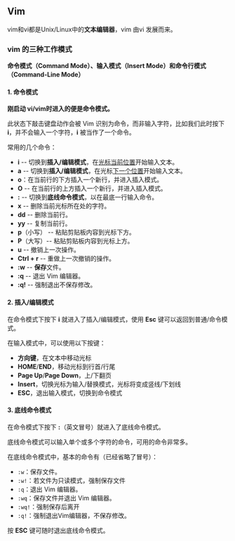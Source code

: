 ## Vim

vim和vi都是Unix/Linux中的**文本编辑器**，vim 由vi 发展而来。

### vim 的三种工作模式

**命令模式（Command Mode）、输入模式（Insert Mode）和命令行模式（Command-Line Mode）**



#### 1. 命令模式

**刚启动 vi/vim时进入的便是命令模式。**

此状态下敲击键盘动作会被 Vim 识别为命令，而非输入字符，比如我们此时按下 **i**，并不会输入一个字符，**i** 被当作了一个命令。

常用的几个命令：

- **i** -- 切换到**插入/编辑模式**，在<u>光标当前位置</u>开始输入文本。
- **a** -- 切换到**插入/编辑模式**，在光标<u>下一个位置</u>开始输入文本。
- **o**：在当前行的下方插入一个新行，并进入插入模式。
- **O** -- 在当前行的上方插入一个新行，并进入插入模式。
- **:** -- 切换到**底线命令模式**，以在最底一行输入命令。
- **x** -- 删除当前光标所在处的字符。
- **dd** -- 删除当前行。
- **yy** -- 复制当前行。
- **p**（小写） -- 粘贴剪贴板内容到光标下方。
- **P**（大写）-- 粘贴剪贴板内容到光标上方。
- **u** -- 撤销上一次操作。
- **Ctrl + r** -- 重做上一次撤销的操作。
- **:w** -- **保存**文件。
- **:q** -- 退出 Vim 编辑器。
- **:q!** -- 强制退出不保存修改。



#### 2. 插入/编辑模式

在命令模式下按下 **i** 就进入了插入/编辑模式，使用 **Esc** 键可以返回到普通/命令模式。

在输入模式中，可以使用以下按键：

- **方向键**，在文本中移动光标
- **HOME**/**END**，移动光标到行首/行尾
- **Page Up**/**Page Down**，上/下翻页
- **Insert**，切换光标为输入/替换模式，光标将变成竖线/下划线
- **ESC**，退出输入模式，切换到命令模式



#### 3. 底线命令模式

在命令模式下按下 **:**（英文冒号）就进入了底线命令模式。

底线命令模式可以输入单个或多个字符的命令，可用的命令非常多。

在底线命令模式中，基本的命令有（已经省略了冒号）：

- `:w`：保存文件。
- `:w!`：若文件为只读模式，强制保存文件
- `:q`：退出 Vim 编辑器。
- `:wq`：保存文件并退出 Vim 编辑器。
- `:wq!`：强制保存后离开
- `:q!`：强制退出Vim编辑器，不保存修改。

按 **ESC** 键可随时退出底线命令模式。
